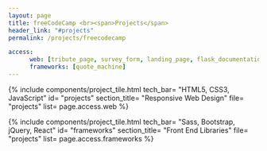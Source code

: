 ```yaml
---
layout: page
title: freeCodeCamp <br><span>Projects</span>
header_link: "#projects"
permalink: /projects/freecodecamp

access: 
      web: [tribute_page, survey_form, landing_page, flask_documentation, portfolio_page]
      frameworks: [quote_machine]    
---
```


{% include components/project_tile.html 
    tech_bar= "HTML5, CSS3, JavaScript"
    id= "projects"
    section_title= "Responsive Web Design"
    file= "projects"
    list= page.access.web
%}

{% include components/project_tile.html
    tech_bar= "Sass, Bootstrap, jQuery, React"
    id= "frameworks"
    section_title= "Front End Libraries"
    file= "projects"
    list= page.access.frameworks
%}